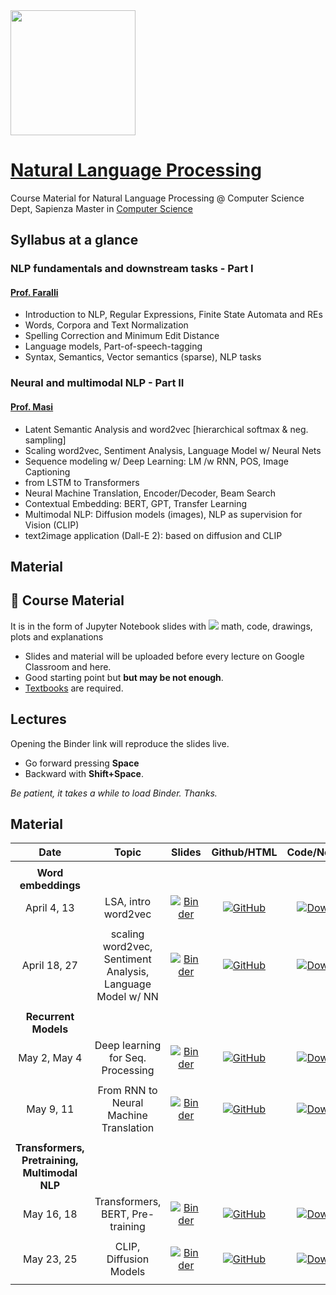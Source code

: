 <img src='https://www.di.uniroma1.it/sites/all/themes/sapienza_bootstrap/logo.png' width="200"/> 

# [Natural Language Processing](https://iacopomasi.github.io/NLP/)
Course Material for Natural Language Processing @ Computer Science Dept, Sapienza
Master in [Computer Science](https://www.studiareinformatica.uniroma1.it/master-course-computer-science)

## Syllabus at a glance

### NLP fundamentals and downstream tasks - Part I
#### [Prof. Faralli](https://corsidilaurea.uniroma1.it/it/users/stefanofaralliuniroma1it)
- Introduction to NLP, Regular Expressions, Finite State Automata and REs
- Words, Corpora and Text Normalization
- Spelling Correction and Minimum Edit Distance
- Language models, Part-of-speech-tagging
- Syntax, Semantics, Vector semantics (sparse), NLP tasks

### Neural and multimodal NLP - Part II
#### [Prof. Masi](https://corsidilaurea.uniroma1.it/it/users/iacopomasiuniroma1it)
- Latent Semantic Analysis and word2vec [hierarchical softmax & neg. sampling]
- Scaling word2vec, Sentiment Analysis, Language Model w/ Neural Nets
- Sequence modeling w/ Deep Learning: LM /w RNN, POS, Image Captioning
- from LSTM to Transformers
- Neural Machine Translation, Encoder/Decoder, Beam Search
- Contextual Embedding: BERT, GPT, Transfer Learning
- Multimodal NLP: Diffusion models (images), NLP as supervision for Vision (CLIP)
- text2image application (Dall-E 2): based on diffusion and CLIP


## Material

## 📖 Course Material 

It is in the form of Jupyter Notebook slides with <img src="https://render.githubusercontent.com/render/math?math=\LaTeX"> math, code, drawings, plots and explanations

- Slides and material will be uploaded before every lecture on Google Classroom and here.
- Good starting point but **but may be not enough**.
- [Textbooks](textbooks) are required.

## Lectures

Opening the Binder link will reproduce the slides live.
- Go forward pressing **Space**
- Backward with **Shift+Space**.

_Be patient, it takes a while to load Binder. Thanks._


## Material 


**Date**       | **Topic**          | **Slides**        |  **Github/HTML**   |  **Code/Notebook**  |  **PDF**
:------------: | :------------:     | :------------:    |:------------: |:------------: |:------------:
|              |                    |                   |               |  				|			|
| __Word embeddings__    |                    |                   |               |  		|			|
April 4, 13     | LSA, intro word2vec | [![Binder](https://mybinder.org/badge_logo.svg)](https://mybinder.org/v2/gh/iacopomasi/NLP/HEAD?urlpath=/tree/course/2_01_lsa_intro_word2vec/2_01_lsa_intro_word2vec.ipynb)       | [![GitHub](https://badgen.net/badge/icon/github?icon=github&label)](https://github.com/iacopomasi/NLP/blob/main/course/2_01_lsa_intro_word2vec/2_01_lsa_intro_word2vec.ipynb)  |  [![Download](https://badgen.net/badge/icon/download?icon=terminal&label)](course/2_01_lsa_intro_word2vec/2_01_lsa_intro_word2vec.ipynb)       | [![PDF](https://badgen.net/badge/icon/PDF?icon=terminal&label)](course/2_01_lsa_intro_word2vec/2_01_lsa_intro_word2vec.pdf)|           
|              |                    |                   |               | 	 |			|  		|
April 18, 27     | scaling word2vec, Sentiment Analysis, Language Model w/ NN| [![Binder](https://mybinder.org/badge_logo.svg)](https://mybinder.org/v2/gh/iacopomasi/NLP/HEAD?urlpath=/tree/course/2_02_word2vec_neural_nets/2_02_word2vec_neural_nets.ipynb)       | [![GitHub](https://badgen.net/badge/icon/github?icon=github&label)](https://github.com/iacopomasi/NLP/blob/main/course/2_02_word2vec_neural_nets/2_02_word2vec_neural_nets.ipynb)  |  [![Download](https://badgen.net/badge/icon/download?icon=terminal&label)](course/2_02_word2vec_neural_nets/2_02_word2vec_neural_nets.ipynb)       | [![PDF](https://badgen.net/badge/icon/PDF?icon=terminal&label)](course/2_02_word2vec_neural_nets/2_02_word2vec_neural_nets.pdf)|           
|              |                    |                   |               | 	 |			|  		|
| __Recurrent Models__    |                    |                   |               |  		|			|
May 2, May 4     | Deep learning for Seq. Processing| [![Binder](https://mybinder.org/badge_logo.svg)](https://mybinder.org/v2/gh/iacopomasi/NLP/HEAD?urlpath=/tree/course/2_03_seq_processing/2_03_seq_processing.ipynb)       | [![GitHub](https://badgen.net/badge/icon/github?icon=github&label)](course/2_03_seq_processing/2_03_seq_processing.ipynb)  |  [![Download](https://badgen.net/badge/icon/download?icon=terminal&label)](#)       | [![PDF](https://badgen.net/badge/icon/PDF?icon=terminal&label)](#)|           
|              |                    |                   |               | 	 |			|  		|
May 9, 11     | From RNN to Neural Machine Translation | [![Binder](https://mybinder.org/badge_logo.svg)](https://mybinder.org/v2/gh/iacopomasi/NLP/HEAD?urlpath=/tree/course/2_04_from_rnn_to_nmt/2_04_from_rnn_to_nmt.ipynb)       | [![GitHub](https://badgen.net/badge/icon/github?icon=github&label)](course/2_04_from_rnn_to_nmt/2_04_from_rnn_to_nmt.ipynb)  |  [![Download](https://badgen.net/badge/icon/download?icon=terminal&label)](#)       | [![PDF](https://badgen.net/badge/icon/PDF?icon=terminal&label)](#)|           
|              |                    |                   |               | 	 |			|  		|
| __Transformers, Pretraining, Multimodal NLP__    |                    |                   |               |  		|			|
May 16, 18     | Transformers, BERT, Pre-training| [![Binder](https://mybinder.org/badge_logo.svg)](https://mybinder.org/v2/gh/iacopomasi/NLP/HEAD?urlpath=/tree/course/2_05_transformers_bert/2_05_transformers_bert.ipynb)       | [![GitHub](https://badgen.net/badge/icon/github?icon=github&label)](course/2_05_transformers_bert/2_05_transformers_bert.ipynb)  |  [![Download](https://badgen.net/badge/icon/download?icon=terminal&label)](#)       | [![PDF](https://badgen.net/badge/icon/PDF?icon=terminal&label)](#)|           
|              |                    |                   |               | 	 |			|  		|
May 23, 25     | CLIP, Diffusion Models| [![Binder](https://mybinder.org/badge_logo.svg)](#)       | [![GitHub](https://badgen.net/badge/icon/github?icon=github&label)](#)  |  [![Download](https://badgen.net/badge/icon/download?icon=terminal&label)](#)       | [![PDF](https://badgen.net/badge/icon/PDF?icon=terminal&label)](#)|           
|              |                    |                   |               | 	 |			|  		|